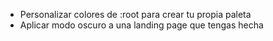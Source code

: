 - Personalizar colores de :root para crear tu propia paleta
- Aplicar modo oscuro a una landing page que tengas hecha
